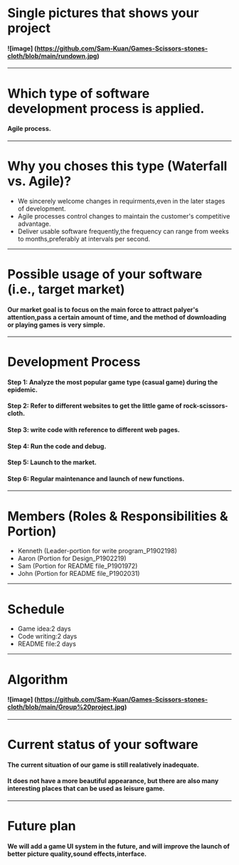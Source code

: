 # Single pictures that shows your project<br />
#### ![image] (https://github.com/Sam-Kuan/Games-Scissors-stones-cloth/blob/main/rundown.jpg)<br />
---------------------------------------
# Which type of software development process is applied.<br />
#### Agile process.<br />
---------------------------------------
# Why you choses this type (Waterfall vs. Agile)?<br />
* We sincerely welcome changes in requirments,even in the later stages of development.<br />
* Agile processes control changes to maintain the customer's competitive advantage.<br />
* Deliver usable software frequently,the frequency can range from weeks to months,preferably at intervals per second.<br />
---------------------------------------
# Possible usage of your software (i.e., target market)<br />
#### Our market goal is to focus on the main force to attract palyer's attention,pass a certain amount of time, and the method of downloading or playing games is very simple.<br />
---------------------------------------
# Development Process<br />
#### Step 1: Analyze the most popular game type (casual game) during the epidemic.<br />
#### Step 2: Refer to different websites to get the little game of rock-scissors-cloth.<br />
#### Step 3: write code with reference to different web pages.<br />
#### Step 4: Run the code and debug.<br />
#### Step 5: Launch to the market.<br />
#### Step 6: Regular maintenance and launch of new functions.<br />
---------------------------------------
# Members (Roles & Responsibilities & Portion)<br />
* Kenneth     (Leader-portion for write program_P1902198)<br />
* Aaron  (Portion for Design_P1902219)<br />
* Sam         (Portion for README file_P1901972)<br />
* John        (Portion for README file_P1902031)<br />
---------------------------------------
# Schedule<br />
* Game idea:2 days<br />
* Code writing:2 days<br />
* README file:2 days<br />
---------------------------------------
# Algorithm<br />
#### ![image] (https://github.com/Sam-Kuan/Games-Scissors-stones-cloth/blob/main/Group%20project.jpg)<br />
---------------------------------------
# Current status of your software<br />
#### The current situation of our game is still realatively inadequate.<br />
#### It does not have a more beautiful appearance, but there are also many interesting places that can be used as leisure game.<br />
---------------------------------------
# Future plan<br />
#### We will add a game UI system in the future, and will improve the launch of better picture quality,sound effects,interface.<br />
